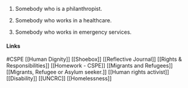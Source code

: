 

1. Somebody who is a philanthropist.

2. Somebody who works in a healthcare.

3. Somebody who works in emergency services.


#### Links
#CSPE
[[Human Dignity]] 
[[Shoebox]]
[[Reflective Journal]]
[[Rights & Responsibilities]]
[[Homework - CSPE]]
[[Migrants and Refugees]]
[[Migrants, Refugee or Asylum seeker.]]
[[Human rights activist]]
[[Disability]]
[[UNCRC]]
[[Homelessness]]